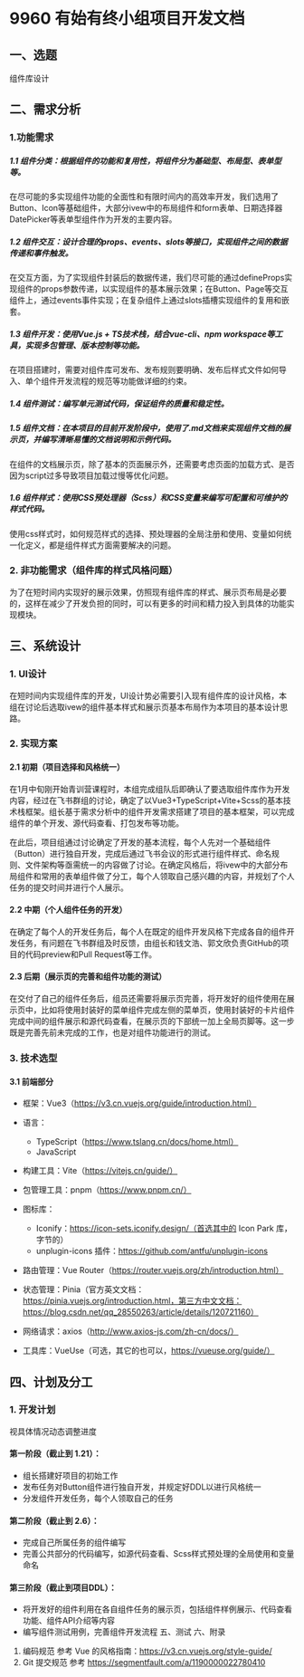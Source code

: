 # 9960 有始有终小组项目开发文档
## 一、选题
组件库设计
## 二、需求分析
### 1.功能需求
##### 1.1 组件分类：根据组件的功能和复用性，将组件分为基础型、布局型、表单型等。
在尽可能的多实现组件功能的全面性和有限时间内的高效率开发，我们选用了Button、Icon等基础组件，大部分ivew中的布局组件和form表单、日期选择器DatePicker等表单型组件作为开发的主要内容。
##### 1.2 组件交互：设计合理的props、events、slots等接口，实现组件之间的数据传递和事件触发。
在交互方面，为了实现组件封装后的数据传递，我们尽可能的通过defineProps实现组件的props参数传递，以实现组件的基本展示效果；在Button、Page等交互组件上，通过events事件实现；在复杂组件上通过slots插槽实现组件的复用和嵌套。
##### 1.3 组件开发：使用Vue.js + TS技术栈，结合vue-cli、npm workspace等工具，实现多包管理、版本控制等功能。
在项目搭建时，需要对组件库可发布、发布规则要明确、发布后样式文件如何导入、单个组件开发流程的规范等功能做详细的约束。
##### 1.4 组件测试：编写单元测试代码，保证组件的质量和稳定性。
##### 1.5 组件文档：在本项目的目前开发阶段中，使用了.md文档来实现组件文档的展示页，并编写清晰易懂的文档说明和示例代码。
在组件的文档展示页，除了基本的页面展示外，还需要考虑页面的加载方式、是否因为script过多导致项目加载过慢等优化问题。
##### 1.6 组件样式：使用CSS预处理器（Scss）和CSS变量来编写可配置和可维护的样式代码。
使用css样式时，如何规范样式的选择、预处理器的全局注册和使用、变量如何统一化定义，都是组件样式方面需要解决的问题。
### 2. 非功能需求（组件库的样式风格问题）
为了在短时间内实现好的展示效果，仿照现有组件库的样式、展示页布局是必要的，这样在减少了开发负担的同时，可以有更多的时间和精力投入到具体的功能实现模块。
## 三、系统设计
### 1. UI设计
在短时间内实现组件库的开发，UI设计势必需要引入现有组件库的设计风格，本组在讨论后选取ivew的组件基本样式和展示页基本布局作为本项目的基本设计思路。
### 2. 实现方案
#### 2.1 初期（项目选择和风格统一）
在1月中旬刚开始青训营课程时，本组完成组队后即确认了要选取组件库作为开发内容，经过在飞书群组的讨论，确定了以Vue3+TypeScript+Vite+Scss的基本技术栈框架。组长基于需求分析中的组件开发需求搭建了项目的基本框架，可以完成组件的单个开发、源代码查看、打包发布等功能。

在此后，项目组通过讨论确定了开发的基本流程，每个人先对一个基础组件（Button）进行独自开发，完成后通过飞书会议的形式进行组件样式、命名规则、文件架构等亟需统一的内容做了讨论。在确定风格后，将ivew中的大部分布局组件和常用的表单组件做了分工，每个人领取自己感兴趣的内容，并规划了个人任务的提交时间并进行个人展示。

#### 2.2 中期（个人组件任务的开发）
在确定了每个人的开发任务后，每个人在既定的组件开发风格下完成各自的组件开发任务，有问题在飞书群组及时反馈，由组长和钱文浩、郭文欣负责GitHub的项目的代码preview和Pull Request等工作。
#### 2.3 后期（展示页的完善和组件功能的测试）
在交付了自己的组件任务后，组员还需要将展示页完善，将开发好的组件使用在展示页中，比如将使用封装好的菜单组件完成左侧的菜单页，使用封装好的卡片组件完成中间的组件展示和源代码查看，在展示页的下部统一加上全局页脚等。这一步既是完善先前未完成的工作，也是对组件功能进行的测试。
### 3. 技术选型  
#### 3.1 前端部分
- 框架：Vue3（https://v3.cn.vuejs.org/guide/introduction.html）
- 语言：
    - TypeScript（https://www.tslang.cn/docs/home.html）
    - JavaScript
- 构建工具：Vite（https://vitejs.cn/guide/）
- 包管理工具：pnpm（https://www.pnpm.cn/）

- 图标库：
    - Iconify：https://icon-sets.iconify.design/（首选其中的 Icon Park 库，字节的）
    - unplugin-icons 插件：https://github.com/antfu/unplugin-icons
- 路由管理：Vue Router（https://router.vuejs.org/zh/introduction.html）
- 状态管理：Pinia（官方英文文档：https://pinia.vuejs.org/introduction.html，第三方中文文档：https://blog.csdn.net/qq_28550263/article/details/120721160）
- 网络请求：axios（http://www.axios-js.com/zh-cn/docs/）
- 工具库：VueUse（可选，其它的也可以，https://vueuse.org/guide/）
## 四、计划及分工
### 1. 开发计划
视具体情况动态调整进度
#### 第一阶段（截止到 1.21）：

- 组长搭建好项目的初始工作
- 发布任务对Button组件进行独自开发，并规定好DDL以进行风格统一
- 分发组件开发任务，每个人领取自己的任务
#### 第二阶段（截止到 2.6）：

- 完成自己所属任务的组件编写
- 完善公共部分的代码编写，如源代码查看、Scss样式预处理的全局使用和变量命名
#### 第三阶段（截止到项目DDL）：

- 将开发好的组件利用在各自组件任务的展示页，包括组件样例展示、代码查看功能、组件API介绍等内容
- 编写组件测试用例，完善组件开发流程
五、测试
六、附录
1. 编码规范
参考 Vue 的风格指南：https://v3.cn.vuejs.org/style-guide/
2. Git 提交规范
参考 https://segmentfault.com/a/1190000022780410

